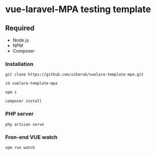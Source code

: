 # vue-laravel-MPA testing template

## Required
+ Node.js
+ NPM
+ Composer

### Installation
```
git clone https://github.com/zzharuk/vuelara-template-mpa.git
```
```
cd vuelara-template-mpa
```
```
npm i
```
```
composer install
```
### PHP server
```
php artisan serve
```
### Fron-end VUE watch
```
npm run watch
```